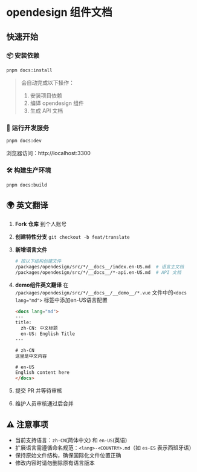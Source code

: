 # opendesign 组件文档

## 快速开始

### 📦 安装依赖
```bash
pnpm docs:install
```
> 会自动完成以下操作：
> 1. 安装项目依赖
> 2. 编译 opendesign 组件
> 3. 生成 API 文档

### 🚀 运行开发服务
```bash
pnpm docs:dev
```
浏览器访问：http://localhost:3300

### 🛠️ 构建生产环境
```bash
pnpm docs:build
```

## 🌍 英文翻译

1. **Fork 仓库** 到个人账号
2. **创建特性分支** `git checkout -b feat/translate`
3. **新增语言文件**
   ```bash
   # 按以下结构创建文件
   /packages/opendesign/src/*/__docs__/index.en-US.md  # 语言主文档
   /packages/opendesign/src/*/__docs__/*-api.en-US.md  # API 文档
   ```
4. **demo组件英文翻译** 在 `/packages/opendesign/src/*/__docs__/__demo__/*.vue` 文件中的`<docs lang="md">` 标签中添加en-US语言配置

    ```html
    <docs lang="md">
    ---
    title:
      zh-CN: 中文标题
      en-US: English Title
    ---

    # zh-CN
    这里是中文内容

    # en-US
    English content here
    </docs>
    ```
5. 提交 PR 并等待审核
6. 维护人员审核通过后合并

## ⚠️ 注意事项
- 当前支持语言：`zh-CN`(简体中文) 和 `en-US`(英语)
- 扩展语言需遵循命名规范：`<lang>-<COUNTRY>.md`（如 `es-ES` 表示西班牙语）
- 保持原始文件结构，确保国际化文件位置正确
- 修改内容时请勿删除原有语言版本
